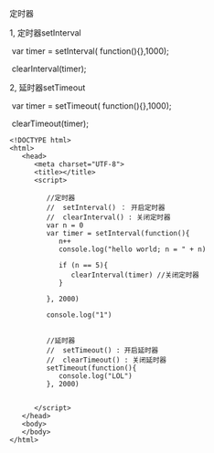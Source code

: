 定时器

1, 定时器setInterval

​     var timer = setInterval( function(){},1000);

​     clearInterval(timer); 



2, 延时器setTimeout

​     var timer = setTimeout( function(){},1000);

​     clearTimeout(timer); 



```
<!DOCTYPE html>
<html>
   <head>
      <meta charset="UTF-8">
      <title></title>
      <script>
         
         //定时器
         //  setInterval() ： 开启定时器
         //  clearInterval() : 关闭定时器
         var n = 0
         var timer = setInterval(function(){
            n++
            console.log("hello world; n = " + n)
            
            if (n == 5){
               clearInterval(timer) //关闭定时器
            }
            
         }, 2000)
         
         console.log("1")
         
         
         //延时器
         //  setTimeout() : 开启延时器
         //  clearTimeout() : 关闭延时器
         setTimeout(function(){
            console.log("LOL")
         }, 2000)
        
         
      </script>
   </head>
   <body>
   </body>
</html>

```